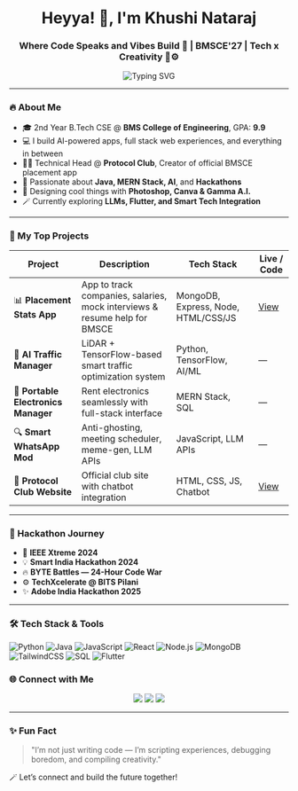 <h1 align="center">Heyya! 👋, I'm Khushi Nataraj</h1>
<h3 align="center">Where Code Speaks and Vibes Build 💫 | BMSCE'27 | Tech x Creativity 🎨⚙️</h3>

<p align="center">
  <img src="https://readme-typing-svg.herokuapp.com?font=Fira+Code&duration=2000&pause=1000&color=F75C7E&center=true&vCenter=true&width=435&lines=Full+Stack+Dev+%F0%9F%92%BB;AI+Explorer+%F0%9F%A7%BD;Tech+Organizer+%F0%9F%8C%90;Problem+Solver+on+LeetCode+%F0%9F%A7%91%E2%80%8D%F0%9F%92%BB;Club+Leader+%E2%9C%A8+Design+Lover+%F0%9F%8E%A8" alt="Typing SVG" />
</p>

---

### 🔥 About Me

- 🎓 2nd Year B.Tech CSE @ **BMS College of Engineering**, GPA: **9.9**
- 💻 I build AI-powered apps, full stack web experiences, and everything in between
- 👩‍💻 Technical Head @ **Protocol Club**, Creator of official BMSCE placement app
- 🧠 Passionate about **Java, MERN Stack, AI**, and **Hackathons**
- 🌈 Designing cool things with **Photoshop, Canva & Gamma A.I.**
- 🪄 Currently exploring **LLMs, Flutter, and Smart Tech Integration**

---

### 🚀 My Top Projects

| Project | Description | Tech Stack | Live / Code |
|--------|-------------|------------|-------------|
| 📊 **Placement Stats App** | App to track companies, salaries, mock interviews & resume help for BMSCE | MongoDB, Express, Node, HTML/CSS/JS | [View](https://must-not-be-namedd.github.io/proto_website/) |
| 🤖 **AI Traffic Manager** | LiDAR + TensorFlow-based smart traffic optimization system | Python, TensorFlow, AI/ML | — |
| 💼 **Portable Electronics Manager** | Rent electronics seamlessly with full-stack interface | MERN Stack, SQL | — |
| 🔍 **Smart WhatsApp Mod** | Anti-ghosting, meeting scheduler, meme-gen, LLM APIs | JavaScript, LLM APIs | — |
| 🧠 **Protocol Club Website** | Official club site with chatbot integration | HTML, CSS, JS, Chatbot | [View](https://must-not-be-namedd.github.io/proto_website/) |

---

### 💼 Hackathon Journey

- 🧠 **IEEE Xtreme 2024**
- 💡 **Smart India Hackathon 2024**
- 🔥 **BYTE Battles — 24-Hour Code War**
- ⚙️ **TechXcelerate @ BITS Pilani**
- ✨ **Adobe India Hackathon 2025**

---

### 🛠️ Tech Stack & Tools

![Python](https://img.shields.io/badge/Python-3670A0?style=for-the-badge&logo=python&logoColor=ffdd54)
![Java](https://img.shields.io/badge/Java-%23ED8B00.svg?style=for-the-badge&logo=java&logoColor=white)
![JavaScript](https://img.shields.io/badge/JavaScript-F7DF1E.svg?style=for-the-badge&logo=javascript&logoColor=black)
![React](https://img.shields.io/badge/React-61DAFB?style=for-the-badge&logo=react&logoColor=black)
![Node.js](https://img.shields.io/badge/Node.js-339933?style=for-the-badge&logo=nodedotjs&logoColor=white)
![MongoDB](https://img.shields.io/badge/MongoDB-4EA94B.svg?style=for-the-badge&logo=mongodb&logoColor=white)
![TailwindCSS](https://img.shields.io/badge/TailwindCSS-06B6D4?style=for-the-badge&logo=tailwindcss&logoColor=white)
![SQL](https://img.shields.io/badge/SQL-4479A1?style=for-the-badge&logo=mysql&logoColor=white)
![Flutter](https://img.shields.io/badge/Flutter-02569B?style=for-the-badge&logo=flutter&logoColor=white)



### 🌐 Connect with Me

<p align="center">
  <a href="mailto:khushinataraj28@gmail.com"><img src="https://img.shields.io/badge/Gmail-D14836?style=flat-square&logo=gmail&logoColor=white"/></a>
  <a href="https://www.linkedin.com/in/khushi-nataraj-28npk12/"><img src="https://img.shields.io/badge/LinkedIn-%230077B5.svg?style=flat-square&logo=linkedin&logoColor=white"/></a>
  <a href="https://github.com/KhushiNataraj"><img src="https://img.shields.io/badge/GitHub-181717?style=flat-square&logo=github&logoColor=white"/></a>
</p>

---

### ✨ Fun Fact

> "I’m not just writing code — I’m scripting experiences, debugging boredom, and compiling creativity."

🪄 Let’s connect and build the future together!




